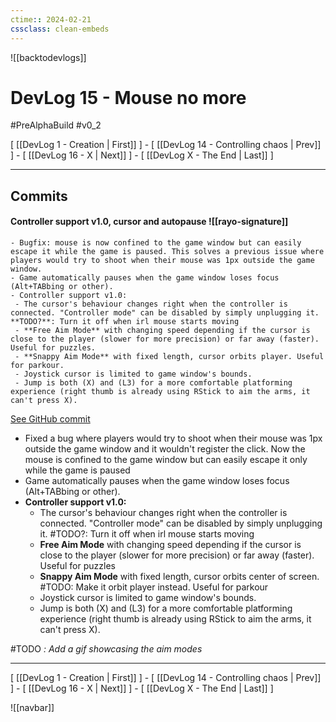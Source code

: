 ```yaml
---
ctime:: 2024-02-21
cssclass: clean-embeds
---
```

![[backtodevlogs]]
# DevLog 15 - Mouse no more

#PreAlphaBuild #v0_2

\[ [[DevLog 1 - Creation | First]] \] - \[ [[DevLog 14 - Controlling chaos | Prev]] \] - \[ [[DevLog 16 - X | Next]] \] - \[ [[DevLog X - The End | Last]] \]

---

## Commits

#### Controller support v1.0, cursor and autopause ![[rayo-signature]]
```
- Bugfix: mouse is now confined to the game window but can easily escape it while the game is paused. This solves a previous issue where players would try to shoot when their mouse was 1px outside the game window.
- Game automatically pauses when the game window loses focus (Alt+TABbing or other).
- Controller support v1.0:
 - The cursor's behaviour changes right when the controller is connected. "Controller mode" can be disabled by simply unplugging it. **TODO?**: Turn it off when irl mouse starts moving
 - **Free Aim Mode** with changing speed depending if the cursor is close to the player (slower for more precision) or far away (faster). Useful for puzzles.
 - **Snappy Aim Mode** with fixed length, cursor orbits player. Useful for parkour.
 - Joystick cursor is limited to game window's bounds.
 - Jump is both (X) and (L3) for a more comfortable platforming experience (right thumb is already using RStick to aim the arms, it can't press X).
```
[See GitHub commit](https://github.com/RayoROAR/GreenTop/commit/34993e9a888108e2884405f99c7b958e7f3b3c4a)

- Fixed a bug where players would try to shoot when their mouse was 1px outside the game window and it wouldn't register the click. Now the mouse is confined to the game window but can easily escape it only while the game is paused
- Game automatically pauses when the game window loses focus (Alt+TABbing or other).
- **Controller support v1.0:**
	- The cursor's behaviour changes right when the controller is connected. "Controller mode" can be disabled by simply unplugging it. #TODO?: Turn it off when irl mouse starts moving
	- **Free Aim Mode** with changing speed depending if the cursor is close to the player (slower for more precision) or far away (faster). Useful for puzzles
	- **Snappy Aim Mode** with fixed length, cursor orbits center of screen. #TODO: Make it orbit player instead. Useful for parkour
	- Joystick cursor is limited to game window's bounds.
	- Jump is both (X) and (L3) for a more comfortable platforming experience (right thumb is already using RStick to aim the arms, it can't press X).

#TODO *: Add a gif showcasing the aim modes*

---

\[ [[DevLog 1 - Creation | First]] \] - \[ [[DevLog 14 - Controlling chaos | Prev]] \] - \[ [[DevLog 16 - X | Next]] \] - \[ [[DevLog X - The End | Last]] \]

![[navbar]]